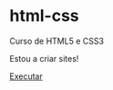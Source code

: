 # html-css
 Curso de HTML5 e CSS3

 Estou a criar sites!

 <a href="https://natammafra.github.io/html-css/desafios/d010/android.html/">Executar</a>
